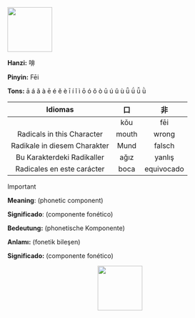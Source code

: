 <a href="https://www.youtube.com/@deisefreire5875/videos" target="blank"><img align="center" src="" alt="" height="100" /></a> 

**Hanzi:** 啡

**Pinyin:** Fēi


**Tons:** ā á ǎ à ē é ě è ī í ǐ ì ō ó ǒ ò ū ú ǔ ù ǖ ǘ ǚ ǜ 

| Idiomas | 口 | 非 |
| :---: | :---: | :---: |
|  | kǒu | fēi |
| Radicals in this Character | mouth | wrong |
| Radikale in diesem Charakter | Mund | falsch|
| Bu Karakterdeki Radikaller | ağız | yanlış | 
| Radicales en este carácter | boca | equivocado |

> [!IMPORTANT]
>
> **Meaning**: (phonetic component)
> 
> **Significado**: (componente fonético)
> 
> **Bedeutung:** (phonetische Komponente)
>
> **Anlamı:** (fonetik bileşen)
>
> **Significado:** (componente fonético)

<p align="center">
<a href="https://www.youtube.com/@deisefreire5875/videos" target="blank"><img align="center" src="" alt="" height="100" /></a> 
</p>